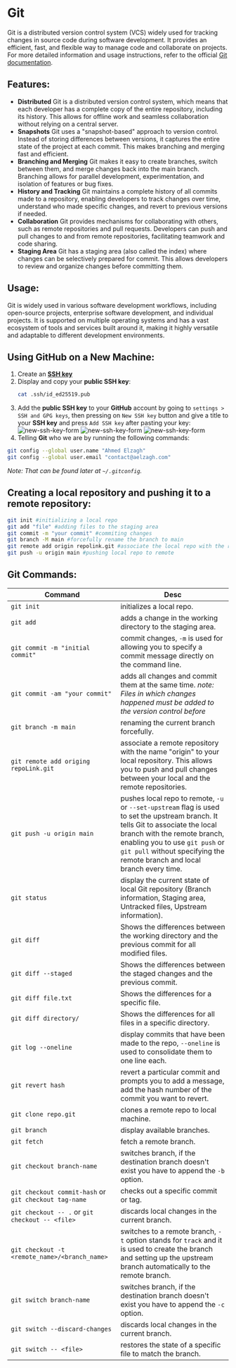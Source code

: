 # Git

Git is a distributed version control system (VCS) widely used for tracking changes in source code during software development. It provides an efficient, fast, and flexible way to manage code and collaborate on projects.
For more detailed information and usage instructions, refer to the official [Git documentation](https://git-scm.com/doc).

## Features:
- **Distributed**
	Git is a distributed version control system, which means that each developer has a complete copy of the entire repository, including its history. This allows for offline work and seamless collaboration without relying on a central server.
- **Snapshots**
	Git uses a "snapshot-based" approach to version control. Instead of storing differences between versions, it captures the entire state of the project at each commit. This makes branching and merging fast and efficient.
- **Branching and Merging**
	Git makes it easy to create branches, switch between them, and merge changes back into the main branch. Branching allows for parallel development, experimentation, and isolation of features or bug fixes.
- **History and Tracking**
	Git maintains a complete history of all commits made to a repository, enabling developers to track changes over time, understand who made specific changes, and revert to previous versions if needed.
- **Collaboration**
	Git provides mechanisms for collaborating with others, such as remote repositories and pull requests. Developers can push and pull changes to and from remote repositories, facilitating teamwork and code sharing.
- **Staging Area**
	Git has a staging area (also called the index) where changes can be selectively prepared for commit. This allows developers to review and organize changes before committing them.

## Usage:
Git is widely used in various software development workflows, including open-source projects, enterprise software development, and individual projects. It is supported on multiple operating systems and has a vast ecosystem of tools and services built around it, making it highly versatile and adaptable to different development environments.

## Using GitHub on a New Machine:
1. Create an [**SSH key**](./SSH)
2. Display and copy your **public SSH key**:
	```bash
	cat .ssh/id_ed25519.pub
	```
3. Add the **public SSH key** to your **GitHub** account by going to `settings > SSH and GPG keys`, then pressing on `New SSH key` button and give a title to your **SSH key** and press `Add SSH key` after pasting your key:
	![new-ssh-key-form](./assets/new-ssh-key-github1.png)
	![new-ssh-key-form](./assets/new-ssh-key-github2.png)
	![new-ssh-key-form](./assets/new-ssh-key-githu3.png)
4. Telling **Git** who we are by running the following commands:
```bash
git config --global user.name "Ahmed Elzagh"
git config --global user.email "contact@aelzagh.com"
```
*Note: That can be found later at `~/.gitconfig`.*

## Creating a local repository and pushing it to a remote repository:

```bash
git init #initializing a local repo
git add "file" #adding files to the staging area
git commit -m "your commit" #commiting changes
git branch -M main #forcefully rename the branch to main
git remote add origin repolink.git #associate the local repo with the remote
git push -u origin main #pushing local repo to remote
```

## Git Commands:

| Command                                               | Desc                                                                                                                                                                                                                                                                             |
| ----------------------------------------------------- | -------------------------------------------------------------------------------------------------------------------------------------------------------------------------------------------------------------------------------------------------------------------------------- |
| `git init`                                            | initializes a local repo.                                                                                                                                                                                                                                                        |
| `git add`                                             | adds a change in the working directory to the staging area.                                                                                                                                                                                                                      |
| `git commit -m "initial commit"`                      | commit changes, `-m` is used for allowing you to specify a commit message directly on the command line.                                                                                                                                                                          |
| `git commit -am "your commit"`                        | adds all changes and commit them at the same time. *note: Files in which changes happened must be added to the version control before*                                                                                                                                                                                                                                                                                 |
| `git branch -m main`                                  | renaming the current branch forcefully.                                                                                                                                                                                                                                          |
| `git remote add origing repoLink.git`                 | associate a remote repository with the name "origin" to your local repository. This allows you to push and pull changes between your local and the remote repositories.                                                                                                          |
| `git push -u origin main`                             | pushes local repo to remote, `-u` or `--set-upstream` flag is used to set the upstream branch. It tells Git to associate the local branch with the remote branch, enabling you to use `git push` or `git pull` without specifying the remote branch and local branch every time. |
| `git status`                                          | display the current state of local Git repository (Branch information, Staging area, Untracked files, Upstream information).                                                                                                                                                     |
| `git diff`                                            | Shows the differences between the working directory and the previous commit for all modified files.                                                                                                                                                                              |
| `git diff --staged`                                   | Shows the differences between the staged changes and the previous commit.                                                                                                                                                                                                        |
| `git diff file.txt`                                   | Shows the differences for a specific file.                                                                                                                                                                                                                                       |
| `git diff directory/`                                 | Shows the differences for all files in a specific directory.                                                                                                                                                                                                                     |
| `git log --oneline`                                   | display commits that have been made to the repo, `--oneline` is used to consolidate them to one line each.                                                                                                                                                                       |
| `git revert hash`                                     | revert a particular commit and prompts you to add a message, add the hash number of the commit you want to revert.                                                                                                                                                               |
| `git clone repo.git`                                  | clones a remote repo to local machine.                                                                                                                                                                                                                                           |
| `git branch`                                          | display available branches.                                                                                                                                                                                                                                                      |
| `git fetch`                                           | fetch a remote branch.                                                                                                                                                                                                                                                           |
| `git checkout branch-name`                            | switches branch, if the destination branch doesn't exist you have to append the `-b` option.                                                                                                                                                                                     |
| `git checkout commit-hash` or `git checkout tag-name` | checks out a specific commit or tag.                                                                                                                                                                                                                                             |
| `git checkout -- .` or `git checkout -- <file>`       | discards local changes in the current branch.                                                                                                                                                                                                                                    |
| `git checkout -t <remote_name>/<branch_name>`         | switches to a remote branch, `-t` option stands for `track` and it is used to create the branch and setting up the upstream branch automatically to the remote branch.                                                                                                           |
| `git switch branch-name`                              | switches branch, if the destination branch doesn't exist you have to append the `-c` option.                                                                                                                                                                                     |
| `git switch --discard-changes`                        | discards local changes in the current branch.                                                                                                                                                                                                                                    |
| `git switch -- <file>`                                | restores the state of a specific file to match the branch.                                                                                                                                                                                                                       |
